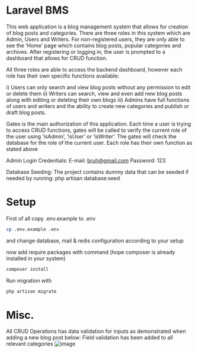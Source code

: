 # Laravel BMS
This web application is a blog management system that allows for creation of blog posts and categories.
There are three roles in this system which are Admin, Users and Writers. For non-registered users, they are only
able to see the ‘Home’ page which contains blog posts, popular categories and archives. After registering or
logging in, the user is prompted to a dashboard that allows for CRUD function.

All three roles are able to access the backend dashboard, however each role has their own specific functions
available:

i) Users can only search and view blog posts without any permission to edit or delete them
ii) Writers can search, view and even add new blog posts along with editing or deleting their own blogs
iii) Admins have full functions of users and writers and the ability to create new categories and publish
or draft blog posts.

Gates is the main authorization of this application. Each time a user is trying to access
CRUD functions, gates will be called to verify the current role of the user using ‘isAdmin’, ‘isUser’ or
‘isWriter’. The gates will check the database for the role of the current user. Each role has their own function as
stated above

Admin Login Credentials:
E-mail: bruh@gmail.com
Password: 123

Database Seeding:
The project contains dummy data that can be seeded if needed by running:
php artisan database:seed

# Setup
First of all copy .env.example to .env
```bash
cp .env.example .env
```
and change database, mail & redis configuration according to your setup

now add require packages with command (hope composer is already installed in your system)
```bash
composer install
```
Run migration with
```bash
php artisan migrate
```
# Misc.
All CRUD Operations has data validation for inputs as demonstrated when adding a new blog post below:
Field validation has been added
to all relevant categories
![image](https://user-images.githubusercontent.com/52448621/123911846-dec63280-d9ae-11eb-96e1-ee425c38138e.png)


